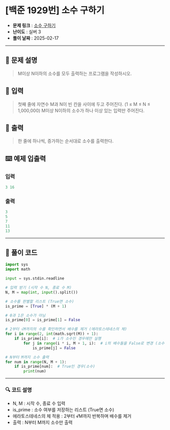 # [백준 1929번] 소수 구하기

- **문제 링크** : [소수 구하기](https://boj.kr/1929)
- **난이도** : 실버 3
- **풀이 날짜** : 2025-02-17
---

## 📖 문제 설명

> M이상 N이하의 소수를 모두 출력하는 프로그램을 작성하시오.

## 📌 입력

> 첫째 줄에 자연수 M과 N이 빈 칸을 사이에 두고 주어진다. (1 ≤ M ≤ N ≤ 1,000,000) M이상 N이하의 소수가 하나 이상 있는 입력만 주어진다.

## 📌 출력

> 한 줄에 하나씩, 증가하는 순서대로 소수를 출력한다.

## ⌨️ 예제 입출력
### 입력

```python
3 16
```
### 출력

```python
3
5
7
11
13
```

---

## 📝 풀이 코드

```python
import sys
import math

input = sys.stdin.readline

# 입력 받기 (시작 수 N, 종료 수 M)
N, M = map(int, input().split())

# 소수를 판별할 리스트 (True면 소수)
is_prime = [True] * (M + 1)

# 0과 1은 소수가 아님
is_prime[0] = is_prime[1] = False

# 2부터 √M까지의 수를 확인하면서 배수를 제거 (에라토스테네스의 체)
for i in range(2, int(math.sqrt(M)) + 1):
    if is_prime[i]:  # i가 소수인 경우에만 실행
        for j in range(i * i, M + 1, i):  # i의 배수들을 False로 변경 (소수가 아님)
            is_prime[j] = False

# N부터 M까지 소수 출력
for num in range(N, M + 1):
    if is_prime[num]:  # True인 경우(소수)
        print(num)
```

---
 
### 🔍 코드 설명
- N, M : 시작 수, 종료 수 입력
- is_prime : 소수 여부를 저장하는 리스트 (True면 소수)
- 에라토스테네스의 체 적용 : 2부터 √M까지 반복하며 배수를 제거
- 출력 : N부터 M까지 소수만 출력
